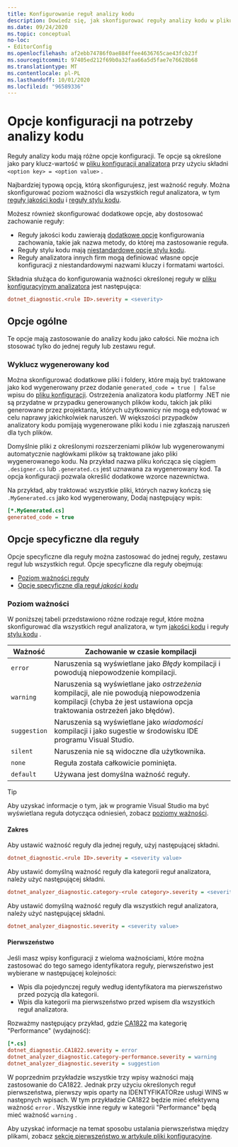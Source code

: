 ```yaml
---
title: Konfigurowanie reguł analizy kodu
description: Dowiedz się, jak skonfigurować reguły analizy kodu w pliku konfiguracji analizatora.
ms.date: 09/24/2020
ms.topic: conceptual
no-loc:
- EditorConfig
ms.openlocfilehash: af2ebb74786f0ae884ffee4636765cae43fcb23f
ms.sourcegitcommit: 97405ed212f69b0a32faa66a5d5fae7e76628b68
ms.translationtype: MT
ms.contentlocale: pl-PL
ms.lasthandoff: 10/01/2020
ms.locfileid: "96589336"
---
```

# <a name="configuration-options-for-code-analysis"></a>Opcje konfiguracji na potrzeby analizy kodu

Reguły analizy kodu mają różne opcje konfiguracji. Te opcje są określone jako pary klucz-wartość w [pliku konfiguracji analizatora](configuration-files.md) przy użyciu składni `<option key> = <option value>` .

Najbardziej typową opcją, którą skonfigurujesz, jest ważność reguły. Można skonfigurować poziom ważności dla wszystkich reguł analizatora, w tym [reguły jakości kodu](quality-rules/index.md) i [reguły stylu kodu](style-rules/index.md).

Możesz również skonfigurować dodatkowe opcje, aby dostosować zachowanie reguły:

- Reguły jakości kodu zawierają [dodatkowe opcje](code-quality-rule-options.md) konfigurowania zachowania, takie jak nazwa metody, do której ma zastosowanie reguła.
- Reguły stylu kodu mają [niestandardowe opcje stylu kodu](code-style-rule-options.md).
- Reguły analizatora innych firm mogą definiować własne opcje konfiguracji z niestandardowymi nazwami kluczy i formatami wartości.

Składnia służąca do konfigurowania ważności określonej reguły w [pliku konfiguracyjnym analizatora](configuration-files.md) jest następująca:

```ini
dotnet_diagnostic.<rule ID>.severity = <severity>
```

## <a name="general-options"></a>Opcje ogólne

Te opcje mają zastosowanie do analizy kodu jako całości. Nie można ich stosować tylko do jednej reguły lub zestawu reguł.

### <a name="exclude-generated-code"></a>Wyklucz wygenerowany kod

Można skonfigurować dodatkowe pliki i foldery, które mają być traktowane jako kod wygenerowany przez dodanie `generated_code = true | false` wpisu do [pliku konfiguracji](configuration-files.md). Ostrzeżenia analizatora kodu platformy .NET nie są przydatne w przypadku generowanych plików kodu, takich jak pliki generowane przez projektanta, których użytkownicy nie mogą edytować w celu naprawy jakichkolwiek naruszeń. W większości przypadków analizatory kodu pomijają wygenerowane pliki kodu i nie zgłaszają naruszeń dla tych plików.

Domyślnie pliki z określonymi rozszerzeniami plików lub wygenerowanymi automatycznie nagłówkami plików są traktowane jako pliki wygenerowanego kodu. Na przykład nazwa pliku kończąca się ciągiem `.designer.cs` lub `.generated.cs` jest uznawana za wygenerowany kod. Ta opcja konfiguracji pozwala określić dodatkowe wzorce nazewnictwa.

Na przykład, aby traktować wszystkie pliki, których nazwy kończą się `.MyGenerated.cs` jako kod wygenerowany, Dodaj następujący wpis:

```ini
[*.MyGenerated.cs]
generated_code = true
```

## <a name="rule-specific-options"></a>Opcje specyficzne dla reguły

Opcje specyficzne dla reguły można zastosować do jednej reguły, zestawu reguł lub wszystkich reguł. Opcje specyficzne dla reguły obejmują:

- [Poziom ważności reguły](#severity-level)
- [Opcje specyficzne dla reguł *jakości kodu*](code-quality-rule-options.md)

### <a name="severity-level"></a>Poziom ważności

W poniższej tabeli przedstawiono różne rodzaje reguł, które można skonfigurować dla wszystkich reguł analizatora, w tym [jakości kodu](quality-rules/index.md) i reguły [stylu kodu](style-rules/index.md) .

| Ważność | Zachowanie w czasie kompilacji |
|-|-|
| `error` | Naruszenia są wyświetlane jako *Błędy* kompilacji i powodują niepowodzenie kompilacji.|
| `warning` | Naruszenia są wyświetlane jako *ostrzeżenia* kompilacji, ale nie powodują niepowodzenia kompilacji (chyba że jest ustawiona opcja traktowania ostrzeżeń jako błędów). |
| `suggestion` | Naruszenia są wyświetlane jako *wiadomości* kompilacji i jako sugestie w środowisku IDE programu Visual Studio. |
| `silent` | Naruszenia nie są widoczne dla użytkownika. |
| `none` | Reguła została całkowicie pominięta. |
| `default` | Używana jest domyślna ważność reguły. |

> [!TIP]
> Aby uzyskać informacje o tym, jak w programie Visual Studio ma być wyświetlana reguła dotycząca odniesień, zobacz [poziomy ważności](/visualstudio/ide/editorconfig-language-conventions#severity-levels).

#### <a name="scope"></a>Zakres

Aby ustawić ważność reguły dla jednej reguły, użyj następującej składni.

```ini
dotnet_diagnostic.<rule ID>.severity = <severity value>
```

Aby ustawić domyślną ważność reguły dla kategorii reguł analizatora, należy użyć następującej składni.

```ini
dotnet_analyzer_diagnostic.category-<rule category>.severity = <severity value>
```

Aby ustawić domyślną ważność reguły dla wszystkich reguł analizatora, należy użyć następującej składni.

```ini
dotnet_analyzer_diagnostic.severity = <severity value>
```

#### <a name="precedence"></a>Pierwszeństwo

Jeśli masz wpisy konfiguracji z wieloma ważnościami, które można zastosować do tego samego identyfikatora reguły, pierwszeństwo jest wybierane w następującej kolejności:

- Wpis dla pojedynczej reguły według identyfikatora ma pierwszeństwo przed pozycją dla kategorii.
- Wpis dla kategorii ma pierwszeństwo przed wpisem dla wszystkich reguł analizatora.

Rozważmy następujący przykład, gdzie [CA1822](/visualstudio/code-quality/ca1822) ma kategorię "Performance" (wydajność):

```ini
[*.cs]
dotnet_diagnostic.CA1822.severity = error
dotnet_analyzer_diagnostic.category-performance.severity = warning
dotnet_analyzer_diagnostic.severity = suggestion
```

W poprzednim przykładzie wszystkie trzy wpisy ważności mają zastosowanie do CA1822. Jednak przy użyciu określonych reguł pierwszeństwa, pierwszy wpis oparty na IDENTYFIKATORze usługi WINS w następnych wpisach. W tym przykładzie CA1822 będzie mieć efektywną ważność `error` . Wszystkie inne reguły w kategorii "Performance" będą mieć ważność `warning` .

Aby uzyskać informacje na temat sposobu ustalania pierwszeństwa między plikami, zobacz [sekcję pierwszeństwo w artykule pliki konfiguracyjne](configuration-files.md#precedence).
